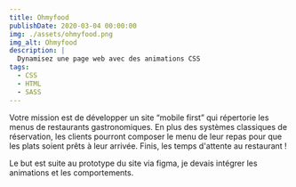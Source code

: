 ```yaml
---
title: Ohmyfood
publishDate: 2020-03-04 00:00:00
img: ./assets/ohmyfood.png
img_alt: Ohmyfood
description: |
  Dynamisez une page web avec des animations CSS
tags:
  - CSS
  - HTML
  - SASS
---
```


Votre mission est de développer un site “mobile first” qui répertorie les menus de restaurants gastronomiques. En plus des systèmes classiques de réservation, les clients pourront composer le menu de leur repas pour que les plats soient prêts à leur arrivée. Finis, les temps d'attente au restaurant !

Le but est suite au prototype du site via figma, je devais intégrer les animations et les comportements.


